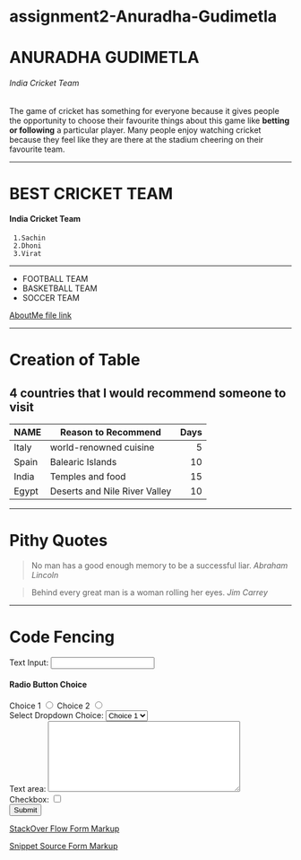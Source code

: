 # assignment2-Anuradha-Gudimetla

# ANURADHA GUDIMETLA
###### India Cricket Team
The game of cricket has something for everyone because it gives people the opportunity to choose their favourite things about this game like **betting or following** a particular player. Many people enjoy watching cricket because they feel like they are there at the stadium cheering on their favourite team.

---
# BEST CRICKET TEAM
#### India Cricket Team
     1.Sachin
     2.Dhoni
     3.Virat

---
* FOOTBALL TEAM
* BASKETBALL TEAM
* SOCCER TEAM

[AboutMe file link](AboutMe.md)

---

# Creation of Table 
## 4 countries that I would recommend someone to visit
|  NAME  |  Reason to Recommend  |  Days  |  
|  ---   |          ---          |   ---: |
| Italy  |   world-renowned cuisine |   5    |
| Spain  |   Balearic Islands       |   10   |
| India  | Temples and food         |   15   |
| Egypt  | Deserts and Nile River Valley |   10   |

---
#  Pithy Quotes
>No man has a good enough memory to be a successful liar. *Abraham Lincoln*

>Behind every great man is a woman rolling her eyes. *Jim Carrey*

---

# Code Fencing

<form id="myForm" action="#" method="post">

  <div>
    <label for="name">Text Input:</label>
    <input type="text" name="name" id="name" value="" tabindex="1">
  </div>

  <div>
    <h4>Radio Button Choice</h4>
   <label for="radio-choice-1">Choice 1</label>
    <input type="radio" name="radio-choice" id="radio-choice-1" tabindex="2" value="choice-1">
    <label for="radio-choice-2">Choice 2</label>
    <input type="radio" name="radio-choice" id="radio-choice-2" tabindex="3" value="choice-2">
  </div>
  <div>
    <label for="select-choice">Select Dropdown Choice:</label>
    <select name="select-choice" id="select-choice">
      <option value="Choice 1">Choice 1</option>
      <option value="Choice 2">Choice 2</option>
      <option value="Choice 3">Choice 3</option>
    </select>
  </div>
	
  <div>
    <label for="text area">Text area:</label>
    <textarea cols="40" rows="8" name="text area" id="text area"></textarea>
  </div>
	
  <div>
    <label for="checkbox">Checkbox:</label>
    <input type="checkbox" name="checkbox">
  </div>

  <div>
    <input type="submit" value="Submit">
  </div>

</form>

[StackOver Flow Form Markup](https://stackoverflow.com/questions/8506644/correct-html-form-markup)

[Snippet Source Form Markup](https://css-tricks.com/snippets/html/example-form-markup/)